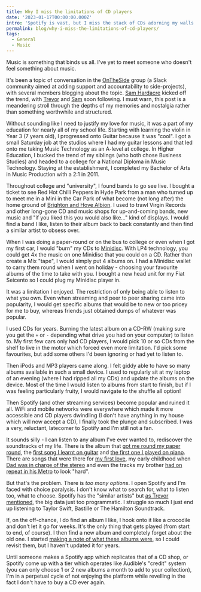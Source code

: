```yaml
---
title: Why I miss the limitations of CD players
date: '2023-01-17T00:00:00.000Z'
intro: 'Spotify is vast, but I miss the stack of CDs adorning my walls'
permalink: blog/why-i-miss-the-limitations-of-cd-players/
tags:
  - General
  - Music
---
```


Music is something that binds us all. I've yet to meet someone who doesn't feel something about music.

It's been a topic of conversation in the [OnTheSide](https://ontheside.network/ "") group (a Slack community aimed at adding support and accountability to side-projects), with several members blogging about the topic. [Sam Hardacre](https://blog.nocturnalmonkey.com/reclaiming-my-likes-playlist/ "") kicked off the trend, with [Trevor](https://www.trovster.com/blog/2023/01/listening-to-music "") and [Sam](https://samdking.co.uk/blog/2023-01-13-my-maximalist-media-habit/ "") soon following. I must warn, this post is a meandering stroll through the depths of my memories and nostalgia rather than something worthwhile and structured.

Without sounding like I need to justify my love for music, it was a part of my education for nearly all of my school life. Starting with learning the violin in Year 3 (7 years old), I progressed onto Guitar because it was "cool". I got a small Saturday job at the studios where I had my guitar lessons and that led onto me taking Music Technology as an A-level at college. In Higher Education, I bucked the trend of my siblings (who both chose Business Studies) and headed to a college for a National Diploma in Music Technology. Staying at the establishment, I completed my Bachelor of Arts in Music Production with a 2:1 in 2011.

Throughout college and "university", I found bands to go see live. I bought a ticket to see Red Hot Chilli Peppers in Hyde Park from a man who turned up to meet me in a Mini in the Car Park of what become (not long after) the home ground of [Brighton and Hove Albion](https://en.wikipedia.org/wiki/Withdean_Stadium ""). I used to trawl Virgin Records and other long-gone CD and music shops for up-and-coming bands, new music and "if you liked this you would also like..." kind of displays. I would find a band I like, listen to their album back to back constantly and then find a similar artist to obsess over.

When I was doing a paper-round or on the bus to college or even when I got my first car, I would "burn" my CDs to [Minidisc](https://en.wikipedia.org/wiki/MiniDisc ""). With LP4 technology, you could get 4x the music on one Minidisc that you could on a CD. Rather than create a Mix "tape", I would simply put 4 albums on. I had a Minidisc wallet to carry them round when I went on holiday - choosing your favourite albums of the time to take with you. I bought a new head unit for my Fiat Seicento so I could plug my Minidisc player in.

It was a limitation I enjoyed. The restriction of only being able to listen to what you own. Even when streaming and peer to peer sharing came into popularity, I would get specific albums that would be to new or too pricey for me to buy, whereas friends just obtained dumps of whatever was popular.

I used CDs for years. Burning the latest album on a CD-RW (making sure you get the `+` or `-` depending what drive you had on your computer) to listen to. My first few cars only had CD players, I would pick 10 or so CDs from the shelf to live in the motor which forced even more limitation. I'd pick some favourites, but add some others I'd been ignoring or had yet to listen to.

Then iPods and MP3 players came along. I felt giddy able to have so many albums available in such a small device. I used to regularly sit at my laptop of an evening (where I had ripped all my CDs) and update the albums on the device. Most of the time I would listen to albums from start to finish, but if I was feeling particularly fruity, I would navigate to the shuffle all option!

Then Spotify (and other streaming services) become popular and ruined it all. WiFi and mobile networks were everywhere which made it more accessible and CD players dwindling (I don't have anything in my house which will now accept a CD), I finally took the plunge and subscribed. I was a very, reluctant, latecomer to Spotify and I'm still not a fan.

It sounds silly - I can listen to any album I've ever wanted to, rediscover the soundtracks of my life. There is the album that [got me round my paper round](https://open.spotify.com/album/6ZG5lRT77aJ3btmArcykra?si=wGY-J2oOSUOfz6UCtodFAQ ""), the [first song I learnt on guitar](https://open.spotify.com/track/1qPbGZqppFwLwcBC1JQ6Vr?si=5a8aa47f196d4c82 "") and [the first one I played on piano](https://open.spotify.com/track/4QIFS5XokMBJjfAdZjABPV?si=bdbbe763050146dc ""). There are songs that were there for [my first love](https://open.spotify.com/album/1IM3GwptCGYjRkzCBolyFK?si=9DVGtjuyTEq3TtmsUKhm4A ""), my early childhood when [Dad was in charge of the stereo](https://open.spotify.com/album/1n12Kl9IoHSk65OcZDutSH?si=isDjfZiASv-Z9ukAxBfK3g "") and even the tracks my brother [had on repeat in his Metro](https://open.spotify.com/album/7q2B4M5EiBkqrlsNW8lB7N?si=ic-5uMJBRmezb_RqmzFpOg "") to look "hard".

But that's the problem. There is *too many options*. I open Spotify and I'm faced with choice paralysis. I don't know what to search for, what to listen too, what to choose. Spotify has the "similar artists" but [as Trevor mentioned](https://www.trovster.com/blog/2023/01/discovering-music ""), the big data just too programmatic. I struggle so much I just end up listening to Taylor Swift, Bastille or The Hamilton Soundtrack.

If, on the off-chance, I do find an album I like, I hook onto it like a crocodile and don't let it go for weeks. It's the only thing that gets played (from start to end, of course). I then find a new album and completely forget about the old one. I started [making a note of what these albums were](/blog/music-obsessions/ ""), so I could revisit them, but I haven't updated it for years.

Until someone makes a Spotify app which replicates that of a CD shop, or Spotify come up with a tier which operates like Audible's "credit" system (you can only choose 1 or 2 new albums a month to add to your collection), I'm in a perpetual cycle of not enjoying the platform while revelling in the fact I don't have to buy a CD ever again.
